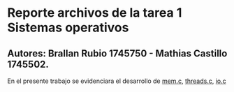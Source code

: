 # Reporte archivos de la tarea 1 Sistemas operativos

## Autores: Brallan Rubio 1745750 - Mathias Castillo 1745502.

En el presente trabajo se evidenciara el desarrollo de [mem.c](mem.c), [threads.c](threads.c), [io.c](io.c)
